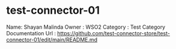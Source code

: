 # test-connector-01

Name: Shayan Malinda
Owner : WSO2
Category : Test Category
Documentation Url : https://github.com/test-connector-store/test-connector-01/edit/main/README.md
